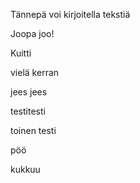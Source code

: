 Tännepä voi kirjoitella tekstiä

Joopa joo!

Kuitti

vielä kerran

jees jees

testitesti

toinen testi

pöö

kukkuu